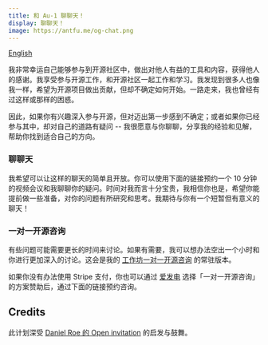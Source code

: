 ```yaml
---
title: 和 Au-1 聊聊天！
display: 聊聊天！
image: https://antfu.me/og-chat.png
---
```


[English](/chat)

我非常幸运自己能够参与到开源社区中，做出对他人有益的工具和内容，获得他人的感谢。我享受参与开源工作，和开源社区一起工作和学习。我发现到很多人也像我一样，希望为开源项目做出贡献，但却不确定如何开始。一路走来，我也曾经有过这样或那样的困惑。

因此，如果你有兴趣深入参与开源，但对迈出第一步感到不确定；或者如果你已经参与其中，却对自己的道路有疑问 -- 我很愿意与你聊聊，分享我的经验和见解，帮助你找到适合自己的方向。

### 聊聊天

我希望可以让这样的聊天的简单且开放。你可以使用下面的链接预约一个 10 分钟的视频会议和我聊聊你的疑问。时间对我而言十分宝贵，我相信你也是，希望你能提前做一些准备，对你的问题有所研究和思考。我期待与你有一个短暂但有意义的聊天！

<CalCom link="antfu7/quick-chat" title="约个时间聊聊天" />

### 一对一开源咨询

有些问题可能需要更长的时间来讨论。如果有需要，我可以想办法空出一个小时和你进行更加深入的讨论。这会是我的 [工作坊一对一开源咨询](https://workshop.antfu.me/zh/one-to-one/0) 的常驻版本。

<CalCom link="antfu7/consult" title="预约咨询" />

如果你没有办法使用 Stripe 支付，你也可以通过 [爱发电](https://afdian.net/a/antfu) 选择「一对一开源咨询」的方案赞助后，通过下面的链接预约咨询。

<CalCom link="antfu7/consult-prepaid" title="预约咨询（其他平台付款）" />

## Credits

此计划深受 [Daniel Roe 的 Open invitation](https://roe.dev/blog/open-invitation) 的启发与鼓舞。
